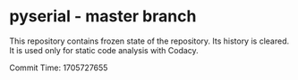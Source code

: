 # pyserial - master branch

This repository contains frozen state of the repository.
Its history is cleared. It is used only for static code
analysis with Codacy.

Commit Time: 1705727655